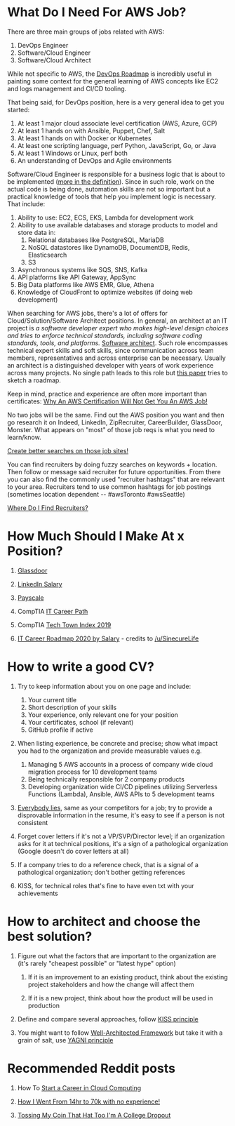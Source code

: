 # What Do I Need For AWS Job?

There are three main groups of jobs related with AWS:
1. DevOps Engineer
2. Software/Cloud Engineer
3. Software/Cloud Architect

While not specific to AWS, the [DevOps Roadmap](https://roadmap.sh/devops) is incredibly useful in painting some context for the general learning of AWS concepts like EC2 and logs management and CI/CD tooling.

That being said, for DevOps position, here is a very general idea to get you started:
1. At least 1 major cloud associate level certification (AWS, Azure, GCP)</li>
2. At least 1 hands on with Ansible, Puppet, Chef, Salt</li>
3. At least 1 hands on with Docker or Kubernetes</li>
4. At least one scripting language, perf Python, JavaScript, Go, or Java</li>
5. At least 1 Windows or Linux, perf both</li>
6. An understanding of DevOps and Agile environments</li>

Software/Cloud Engineer is responsible for a business logic that is about to be implemented ([more in the definition](https://www.comptia.org/blog/your-next-move-cloud-engineer)). Since in such role, work on the actual code is being done, automation skills are not so important but a practical knowledge of tools that help you implement logic is necessary. That include:

1. Ability to use: EC2, ECS, EKS, Lambda for development work
2. Ability to use available databases and storage products to model and store data in:
    1. Relational databases like PostgreSQL, MariaDB
    2. NoSQL datastores like DynamoDB, DocumentDB, Redis, Elasticsearch
    3. S3
3. Asynchronous systems like SQS, SNS, Kafka
4. API platforms like API Gateway, AppSync
5. Big Data platforms like AWS EMR, Glue, Athena
6. Knowledge of CloudFront to optimize websites (if doing web development)

When searching for AWS jobs, there's a lot of offers for Cloud/Solution/Software Architect positions. In general, an architect at an IT project is _a software developer expert who makes high-level design choices and tries to enforce technical standards, including software coding standards, tools, and platforms._ [Software architect](https://en.wikipedia.org/wiki/Software_architect). Such role encompasses technical expert skills and soft skills, since communication across team members, representatives and across enterprise can be necessary. Usually an architect is a  distinguished developer with years of work experience across many projects. No single path leads to this role but [this paper](http://www0.cs.ucl.ac.uk/staff/A.Finkelstein/fose/finalgarlan.pdf) tries to sketch a roadmap.

Keep in mind, practice and experience are often more important than certificates:
[Why An AWS Certification Will Not Get You An AWS Job!](https://www.reddit.com/r/AmazonWebServices/comments/ga0tqc/why_an_aws_certification_will_not_get_you_an_aws/)

No two jobs will be the same. Find out the AWS position you want and then go research it on Indeed, LinkedIn, ZipRecruiter, CareerBuilder, GlassDoor, Monster. What appears on "most" of those job reqs is what you need to learn/know.

[Create better searches on those job sites!](https://business.linkedin.com/content/dam/me/business/en-us/talent-solutions/learning-center/tip-sheets/en-us/UseBooleanLogic.pdf)

You can find recruiters by doing fuzzy searches on keywords + location. Then follow or message said recruiter for future opportunities. From there you can also find the commonly used "recruiter hashtags" that are relevant to your area. Recruiters tend to use common hashtags for job postings (sometimes location dependent -- #awsToronto #awsSeattle)

[Where Do I Find Recruiters?](https://www.reddit.com/r/ITCareerQuestions/comments/f8bo3v/where_do_i_find_recruiters/)


# How Much Should I Make At x Position?

1. [Glassdoor](https://www.glassdoor.com/)

2. [LinkedIn Salary](https://www.linkedin.com/salary/)

3. [Payscale](https://www.payscale.com/)

4. CompTIA [IT Career Path](https://www.comptia.org/content/it-careers-path-roadmap)

5. CompTIA [Tech Town Index 2019](https://www.comptia.org/content/research/best-tech-cities-it-jobs)

6. [IT Career Roadmap 2020 by Salary](https://i.lensdump.com/i/iHcJHP.png) - credits to [/u/SinecureLife](https://www.reddit.com/r/ITCareerQuestions/comments/dbjkdx/oc_common_it_career_paths_roadmap_visual_2020/)


# How to write a good CV?

1. Try to keep information about you on one page and include:
    1. Your current title
    2. Short description of your skills
    3. Your experience, only relevant one for your position
    4. Your certificates, school (if relevant)
    5. GitHub profile if active

2. When listing experience, be concrete and precise; show what impact you had to the organization and provide measurable values e.g.
    1. Managing 5 AWS accounts in a process of company wide cloud migration process for 10 development teams
    2. Being technically responsible for 2 company products
    3. Developing organization wide CI/CD pipelines utilizing Serverless Functions (Lambda), Ansible, AWS APIs to 5 development teams

3. [Everybody lies](https://house.fandom.com/wiki/Everybody_lies), same as your competitors for a job; try to provide a disprovable information in the resume, it's easy to see if a person is not consistent

4. Forget cover letters if it's not a VP/SVP/Director level; if an organization asks for it at technical positions, it's a sign of a pathological organization (Google doesn't do cover letters at all)

5. If a company tries to do a reference check, that is a signal of a pathological organization; don't bother getting references

6. KISS, for technical roles that's fine to have even txt with your achievements

# How to architect and choose the best solution?

1. Figure out what the factors that are important to the organization are (it's rarely "cheapest possible" or "latest hype" option)

    1. If it is an improvement to an existing product, think about the existing project stakeholders and how the change will affect them
    
    2. If it is a new project, think about how the product will be used in production

2. Define and compare several approaches, follow [KISS principle](https://en.wikipedia.org/wiki/KISS_principle)

3. You might want to follow [Well-Architected Framework](https://wa.aws.amazon.com/index.en.html) but take it with a grain of salt, use [YAGNI principle](https://en.wikipedia.org/wiki/You_aren%27t_gonna_need_it)


# Recommended Reddit posts

1. How To [Start a Career in Cloud Computing](https://www.reddit.com/r/ITCareerQuestions/comments/crn6qp/how_do_you_start_a_career_in_cloud_computing/ex7fg16/)

2. [How I Went From 14hr to 70k with no experience!](https://www.reddit.com/r/ITCareerQuestions/comments/bhfegj/how_i_went_from_14hr_to_70k_with_no_experience/)

3. [Tossing My Coin That Hat Too I'm A College Dropout](https://www.reddit.com/r/ITCareerQuestions/comments/gc9a1v/tossing_my_coin_that_hat_too_im_a_college_dropout/)
